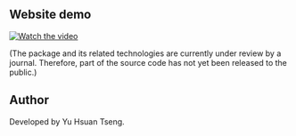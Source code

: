 ## Website demo
[![Watch the video](https://img.youtube.com/vi/TiINj9nyuU8/0.jpg)](https://www.youtube.com/watch?v=TiINj9nyuU8)

(The package and its related technologies are currently under review by a journal. Therefore, part of the source code has not yet been released to the public.)

## Author
Developed by Yu Hsuan Tseng.
